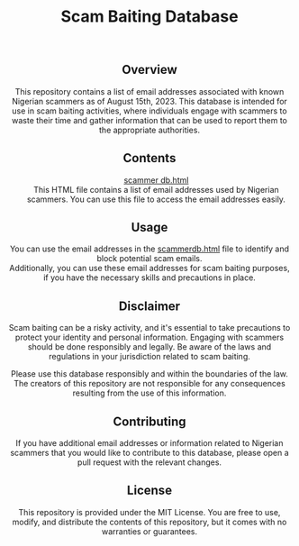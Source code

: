 <!DOCTYPE html>
<html>
  <div align="center">
    <body>
      <h1>Scam Baiting Database</h1><br>
      <h2>Overview</h2>
      <p>This repository contains a list of email addresses associated with known Nigerian scammers as of August 15th, 2023. This database is intended for use in scam baiting activities, where individuals engage with scammers to waste their time and gather information that can be used to report them to the appropriate authorities.</p>
      <h2>Contents</h2>
      <ul>
        <p></p>
        <a href="scammerdb.html">scammer db.html</a>
        <br>This HTML file contains a list of email addresses used by Nigerian scammers. You can use this file to access the email addresses easily. </p>
      </ul>
      <h2>Usage</h2>
      <p>You can use the email addresses in the <a href="scammerdb.html">scammerdb.html</a> file to identify and block potential scam emails. <br>Additionally, you can use these email addresses for scam baiting purposes, if you have the necessary skills and precautions in place. </p>
      <h2>Disclaimer</h2>
      <p>Scam baiting can be a risky activity, and it's essential to take precautions to protect your identity and personal information. Engaging with scammers should be done responsibly and legally. Be aware of the laws and regulations in your jurisdiction related to scam baiting.</p>
      <p>Please use this database responsibly and within the boundaries of the law. The creators of this repository are not responsible for any consequences resulting from the use of this information.</p>
      <h2>Contributing</h2>
      <p>If you have additional email addresses or information related to Nigerian scammers that you would like to contribute to this database, please open a pull request with the relevant changes.</p>
      <h2>License</h2>
      <p>This repository is provided under the MIT License. You are free to use, modify, and distribute the contents of this repository, but it comes with no warranties or guarantees.</p>
    </body>
</html>
